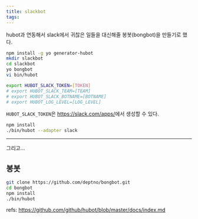 ```yaml
---
title: slackbot
tags:
---
```


hubot과 연동해서 slack에서 귀찮은 일들을 대신해줄 봉봇(bongbot)을 만들기로 했다.

```bash
npm install -g yo generator-hubot
mkdir slackbot
cd slackbot
yo bongbot
vi bin/hubot
```

```bash
export HUBOT_SLACK_TOKEN=[TOKEN]
# export HUBOT_SLACK_TEAM=[TEAM]
# export HUBOT_SLACK_BOTNAME=[BOTNAME]
# export HUBOT_LOG_LEVEL=[LOG_LEVEL]
```

`HUBOT_SLACK_TOKEN`은 <https://slack.com/apps/>에서 생성할 수 있다.

```bash
npm install
./bin/hubot --adapter slack 
```

---

그리고...

## 봉봇

``` bash
git clone https://github.com/deptno/bongbot.git
cd bongbot
npm install
./bin/hubot
```

refs:
<https://github.com/github/hubot/blob/master/docs/index.md>
